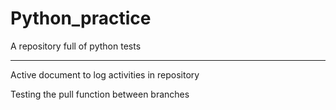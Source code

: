 # Python_practice
A repository full of python tests

-----------------------------------------------
Active document to log activities in repository



Testing the pull function between branches
